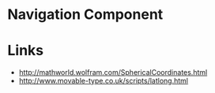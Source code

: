 # Navigation Component

# Links
- http://mathworld.wolfram.com/SphericalCoordinates.html
- http://www.movable-type.co.uk/scripts/latlong.html